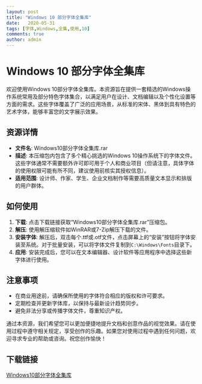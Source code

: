 ```yaml
---
layout: post
title: "Windows 10 部分字体全集库"
date:   2020-05-31
tags: [字体,Windows,全集,使用,10]
comments: true
author: admin
---
```

# Windows 10 部分字体全集库

欢迎使用Windows 10部分字体全集库。本资源旨在提供一套精选的Windows操作系统常用及部分特色字体集合，以满足用户在设计、文档编辑以及个性化设置等方面的需求。这些字体覆盖了广泛的应用场景，从标准的宋体、黑体到具有特色的艺术字体，能够丰富您的文字展示效果。

## 资源详情

- **文件名**: Windows10部分字体全集库.rar
- **描述**: 本压缩包内包含了多个精心挑选的Windows 10操作系统下的字体文件。这些字体通常不需要额外许可即可用于个人和商业项目（但请注意，具体字体的使用权限可能有所不同，建议使用前核实其授权信息）。
- **适用范围**: 设计师、作家、学生、企业文档制作等需要高质量文本显示和排版的用户群体。

## 如何使用

1. **下载**: 点击下载链接获取“Windows10部分字体全集库.rar”压缩包。
2. **解压**: 使用解压缩软件如WinRAR或7-Zip解压下载的文件。
3. **安装字体**: 解压后，双击每个.ttf或.otf文件，点击屏幕上的“安装”按钮将字体安装至系统。对于批量安装，可以将字体文件复制到`C:\Windows\Fonts`目录下。
4. **应用**: 安装完成后，您可以在文本编辑器、设计软件等应用程序中选择这些新字体进行使用。

## 注意事项

- 在商业用途前，请确保所使用的字体符合相应的版权和许可要求。
- 定期检查并更新字体库，以保持与最新设计趋势同步。
- 避免非法分享或传播字体文件，尊重知识产权。

通过本资源，我们希望您可以更加便捷地提升文档和创意作品的视觉效果。请在使用过程中遵守相关规定，享受创作的乐趣。如果您对使用过程中遇到任何问题，欢迎寻求专业的帮助或咨询。祝您创作愉快！

## 下载链接

[Windows10部分字体全集库](https://pan.quark.cn/s/bc39dba3ffd2)
